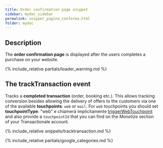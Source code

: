 ```yaml
---
title: Order confirmation page snippet
sidebar: mydoc_sidebar
permalink: snippet_pagina_conferma.html
folder: mydoc
---
```


## Description
The **order confirmation page** is displayed after the users completes a purchase on your website. 

{% include_relative partials/loader_warning.md %}

## The trackTransaction event
Tracks a **completed transaction** (order, booking etc.). This allows tracking conversion besides allowing the delivery of offers to the customers via one of the available **touchpoints**: `web` or `mail`.
For `web` touchpoints you should set **touchpointType**: "web" e chiamerà implicitamente [triggerWebTouchpoint](#triggerWebTouchpoint) and also provide a `touchpointId` that you can find on the *Monetize* section of your Transactionale account.

{% include_relative snippets/tracktransaction.md %}

{% include_relative partials/google_categories.md %}